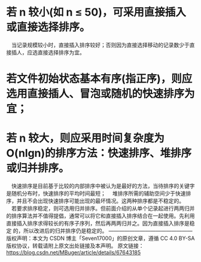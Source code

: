 # 若 n 较小(如 n ≤ 50)，可采用直接插入或直接选择排序。
　当记录规模较小时，直接插入排序较好；否则因为直接选择移动的记录数少于直接插人，应选直接选择排序为宜。
# 若文件初始状态基本有序(指正序)，则应选用直接插人、冒泡或随机的快速排序为宜；
# 若 n 较大，则应采用时间复杂度为 O(nlgn)的排序方法：快速排序、堆排序或归并排序。
　快速排序是目前基于比较的内部排序中被认为是最好的方法，当待排序的关键字是随机分布时，快速排序的平均时间最短；
　堆排序所需的辅助空间少于快速排序，并且不会出现快速排序可能出现的最坏情况。这两种排序都是不稳定的。
　若要求排序稳定，则可选用归并排序。但前面介绍的从单个记录起进行两两归并的排序算法并不值得提倡，通常可以将它和直接插入排序结合在一起使用。先利用直接插入排序求得较长的有序子序列，然后再两两归并之。因为直接插入排序是稳定 的，所以改进后的归并排序仍是稳定的。
————————————————
版权声明：本文为 CSDN 博主「Seven17000」的原创文章，遵循 CC 4.0 BY-SA 版权协议，转载请附上原文出处链接及本声明。
原文链接：https://blog.csdn.net/MBuger/article/details/67643185
